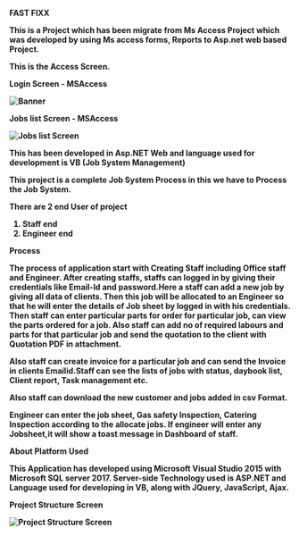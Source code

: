
<b>FAST FIXX<b>

This is a Project which has been migrate from Ms Access Project which was developed by using Ms access forms, Reports to Asp.net  web based Project.

This is the Access Screen.

<b>Login Screen - MSAccess<b>
  
  ![Banner](https://github.com/rajibsahani29/MSAccess-.Net-Migration/blob/master/AcessLogin.png?raw=true "Banner")

<b>Jobs list Screen - MSAccess<b>
  
![Jobs list Screen](https://github.com/rajibsahani29/MSAccess-.Net-Migration/blob/master/AcessJoblist.png?raw=true "Jobs list Screen")

This has been developed in Asp.NET Web and language used for development is VB (Job System Management)

This project is a complete Job System Process in this we have to Process the Job System.

There are 2 end User of project
1.	Staff end
2.	Engineer end

<b>Process<b>
  
The process of application start with Creating Staff including Office staff and Engineer. After creating staffs, staffs can logged in by giving their credentials like Email-Id and password.Here a staff can add a new job by giving all data of clients. Then this job will be allocated to an Engineer so that he will enter the details of Job sheet by logged in with his credentials. Then staff can enter particular parts for order for particular job, can view the parts ordered for a job. Also staff can add no of required labours and parts for that particular job and send the quotation to the client with Quotation PDF in attachment.

Also staff can create invoice for a particular job and can send the Invoice in clients Emailid.Staff can see the lists of jobs with status, daybook list, Client report, Task management etc.

Also staff can download the new customer and jobs added in csv Format.

Engineer can enter the job sheet, Gas safety Inspection, Catering Inspection according to the allocate jobs. If engineer will enter any Jobsheet,it will show a toast message in Dashboard of staff.

<b>About Platform Used</b>

This Application has developed using Microsoft Visual Studio 2015 with Microsoft SQL server 2017. Server-side Technology used is ASP.NET and Language used for developing in VB, along with JQuery, JavaScript, Ajax.


<b>Project Structure Screen</b>

![Project Structure Screen](https://github.com/rajibsahani29/MSAccess-.Net-Migration/blob/master/2.png?raw=true "Project Structure Screen")
